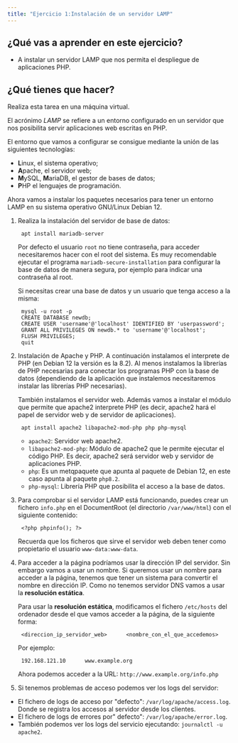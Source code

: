 ```yaml
---
title: "Ejercicio 1:Instalación de un servidor LAMP"
---
```


## ¿Qué vas a aprender en este ejercicio?

* A instalar un servidor LAMP que nos permita el despliegue de aplicaciones PHP.

## ¿Qué tienes que hacer?

Realiza esta tarea en una máquina virtual.

El acrónimo *LAMP* se refiere a un entorno configurado en un servidor que nos posibilita servir aplicaciones web escritas en PHP.

El entorno que vamos a configurar se consigue mediante la unión de las siguientes tecnologías:

* **L**inux, el sistema operativo;
* **A**pache, el servidor web;
* **M**ySQL, **M**ariaDB, el gestor de bases de datos;
* **P**HP el lenguajes de programación.

Ahora vamos a instalar los paquetes necesarios para tener un entorno LAMP en su sistema operativo GNU/Linux Debian 12.

1. Realiza la instalación del servidor de base de datos:

		apt install mariadb-server

	Por defecto el usuario `root` no tiene contraseña, para acceder necesitaremos hacer con el root del sistema. Es muy recomendable ejecutar el programa `mariadb-secure-installation` para configurar la base de datos de manera segura, por ejemplo para indicar una contraseña al root.

	Si necesitas crear una base de datos y un usuario que tenga acceso a la misma:

		mysql -u root -p
		CREATE DATABASE newdb;
		CREATE USER 'username'@'localhost' IDENTIFIED BY 'userpassword';
		GRANT ALL PRIVILEGES ON newdb.* to 'username'@'localhost';
		FLUSH PRIVILEGES;
		quit
2. Instalación de Apache y PHP. A continuación instalamos el interprete de PHP (en Debian 12 la versión es la 8.2). Al menos instalamos la librerías de PHP necesarias para conectar los programas PHP con la base de datos (dependiendo de la aplicación que instalemos necesitaremos instalar las librerías PHP necesarias).

	También instalamos el servidor web. Además vamos a instalar el módulo que permite que apache2 interprete PHP (es decir, apache2 hará el papel de servidor web y de servidor de aplicaciones).

		apt install apache2 libapache2-mod-php php php-mysql

	* `apache2`: Servidor web apache2.
	* `libapache2-mod-php`: Módulo de apache2 que le permite ejecutar el código PHP. Es decir, apache2 será servidor web y servidor de aplicaciones PHP.
	* `php`: Es un metqpaquete que apunta al paquete de Debian 12, en este caso apunta al paquete `php8.2`.
	* `php-mysql`: Librería PHP que posibilita el acceso a la base de datos.

3. Para comprobar si el servidor LAMP está funcionando, puedes crear un fichero `info.php` en el DocumentRoot (el directorio `/var/www/html`) con el siguiente contenido:

		<?php phpinfo(); ?>

	Recuerda que los ficheros que sirve el servidor web deben tener como propietario el usuario `www-data:www-data`.

4. Para acceder a la página podríamos usar la dirección IP del servidor. Sin embargo vamos a usar un nombre. Si queremos usar un nombre para acceder a la página, tenemos que tener un sistema para convertir el nombre en dirección IP. Como no tenemos servidor DNS vamos a usar la **resolución estática**.

	Para usar la **resolución estática**, modificamos el fichero `/etc/hosts` del ordenador desde el que vamos acceder a la página, de la siguiente forma:

		<direccion_ip_servidor_web>      <nombre_con_el_que_accedemos>

	Por ejemplo:

		192.168.121.10      www.example.org

	Ahora podemos acceder a la URL: `http://www.example.org/info.php`

5. Si tenemos problemas de acceso podemos ver los logs del servidor:

* El fichero de logs de acceso por "defecto": `/var/log/apache/access.log`. Donde se registra los accesos al servidor desde los clientes.
* El fichero de logs de errores por" defecto": `/var/log/apache/error.log`.
* También podemos ver los logs del servicio ejecutando: `journalctl -u apache2`.


